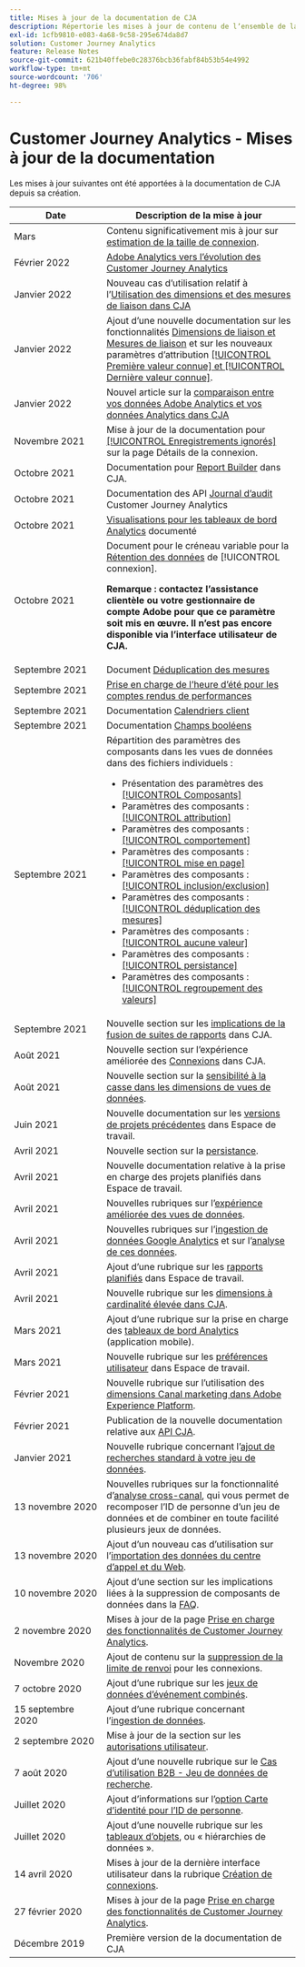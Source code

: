 ```yaml
---
title: Mises à jour de la documentation de CJA
description: Répertorie les mises à jour de contenu de lʼensemble de la documentation de Customer Journey Analytics depuis décembre 2019.
exl-id: 1cfb9810-e083-4a68-9c58-295e674da8d7
solution: Customer Journey Analytics
feature: Release Notes
source-git-commit: 621b40ffebe0c28376bcb36fabf84b53b54e4992
workflow-type: tm+mt
source-wordcount: '706'
ht-degree: 98%

---
```


# Customer Journey Analytics - Mises à jour de la documentation

Les mises à jour suivantes ont été apportées à la documentation de CJA depuis sa création.

| Date | Description de la mise à jour |
| --- | --- |
| Mars | Contenu significativement mis à jour sur [estimation de la taille de connexion](/help/getting-started/cja-faq.md). |
| Février 2022 | [Adobe Analytics vers l’évolution des Customer Journey Analytics](https://experienceleague.adobe.com/docs/analytics-platform/using/cja-overview/aa-to-cja.html?lang=fr) |
| Janvier 2022 | Nouveau cas dʼutilisation relatif à lʼ[Utilisation des dimensions et des mesures de liaison dans CJA](/help/use-cases/binding-dimensions-metrics.md) |
| Janvier 2022 | Ajout dʼune nouvelle documentation sur les fonctionnalités [Dimensions de liaison et Mesures de liaison](https://experienceleague.adobe.com/docs/analytics-platform/using/cja-dataviews/component-settings/persistence.html?lang=fr#mesure-de-liaison) et sur les nouveaux paramètres dʼattribution [[!UICONTROL Première valeur connue] et [!UICONTROL Dernière valeur connue]](https://experienceleague.adobe.com/docs/analytics-platform/using/cja-dataviews/component-settings/persistence.html?lang=fr#paramètres-attribution). |
| Janvier 2022 | Nouvel article sur la [comparaison entre vos données Adobe Analytics et vos données Analytics dans CJA](https://experienceleague.adobe.com/docs/analytics-platform/using/troubleshooting/compare.html?lang=fr) |
| Novembre 2021 | Mise à jour de la documentation pour [[!UICONTROL Enregistrements ignorés]](https://experienceleague.adobe.com/docs/analytics-platform/using/cja-connections/manage-connections.html?lang=fr#connection-details-settings) sur la page Détails de la connexion. |
| Octobre 2021 | Documentation pour [Report Builder](https://experienceleague.adobe.com/docs/analytics-platform/using/cja-reportbuilder/report-buider-overview.html?lang=fr) dans CJA. |
| Octobre 2021 | Documentation des API [Journal d’audit](https://adobe.io/cja-apis/docs/endpoints/auditlogs/) Customer Journey Analytics |
| Octobre 2021 | [Visualisations pour les tableaux de bord Analytics](https://experienceleague.adobe.com/docs/analytics-platform/using/cja-dashboards/create-scorecard.html?lang=fr#apply-visualizations) documenté |
| Octobre 2021 | Document pour le créneau variable pour la [Rétention des données](https://experienceleague.adobe.com/docs/analytics-platform/using/cja-connections/manage-connections.html?lang=fr#set-rolling-window-for-connection-data-retention) de [!UICONTROL connexion].<p>**Remarque : contactez l’assistance clientèle ou votre gestionnaire de compte Adobe pour que ce paramètre soit mis en œuvre. Il n’est pas encore disponible via l’interface utilisateur de CJA.** |
| Septembre 2021 | Document [Déduplication des mesures](https://experienceleague.adobe.com/docs/analytics-platform/using/cja-dataviews/component-settings/metric-deduplication.html?lang=fr) |
| Septembre 2021 | [Prise en charge de l’heure d’été pour les comptes rendus de performances](https://experienceleague.adobe.com/docs/analytics-platform/using/cja-dataviews/create-dataview.html?lang=fr#calendar) |
| Septembre 2021 | Documentation [Calendriers client](https://experienceleague.adobe.com/docs/analytics-platform/using/cja-dataviews/create-dataview.html?lang=en#calendar) |
| Septembre 2021 | Documentation [Champs booléens](https://experienceleague.adobe.com/docs/analytics-platform/using/cja-dataviews/component-settings/behavior.html?lang=fr) |
| Septembre 2021 | Répartition des paramètres des composants dans les vues de données dans des fichiers individuels :<ul><li>Présentation des paramètres des [[!UICONTROL Composants]](/help/data-views/component-settings/overview.md)</li><li>Paramètres des composants : [[!UICONTROL attribution]](/help/data-views/component-settings/attribution.md)</li><li>Paramètres des composants : [[!UICONTROL comportement]](/help/data-views/component-settings/behavior.md)</li><li>Paramètres des composants : [[!UICONTROL mise en page]](/help/data-views/component-settings/format.md)</li><li>Paramètres des composants : [[!UICONTROL inclusion/exclusion]](/help/data-views/component-settings/include-exclude-values.md)</li><li>Paramètres des composants : [[!UICONTROL déduplication des mesures]](/help/data-views/component-settings/metric-deduplication.md)</li><li>Paramètres des composants : [[!UICONTROL aucune valeur]](/help/data-views/component-settings/no-value-options.md)</li><li>Paramètres des composants : [[!UICONTROL persistance]](/help/data-views/component-settings/persistence.md)</li><li>Paramètres des composants : [[!UICONTROL regroupement des valeurs]](/help/data-views/component-settings/value-bucketing.md)</li></ul> |
| Septembre 2021 | Nouvelle section sur les [implications de la fusion de suites de rapports](https://experienceleague.adobe.com/docs/analytics-platform/using/cja-overview/cja-faq.html?lang=fr#6.-considerations-when-merging-report-suites-in-cja) dans CJA. |
| Août 2021 | Nouvelle section sur lʼexpérience améliorée des [Connexions](https://experienceleague.adobe.com/docs/analytics-platform/using/cja-connections/manage-connections.html?lang=fr) dans CJA. |
| Août 2021 | Nouvelle section sur la [sensibilité à la casse dans les dimensions de vues de données](https://experienceleague.adobe.com/docs/analytics-platform/using/cja-dataviews/create-dataview.html?lang=fr#configure-behavior-settings). |
| Juin 2021 | Nouvelle documentation sur les [versions de projets précédentes](https://experienceleague.adobe.com/docs/analytics-platform/using/cja-workspace/build-workspace-project/save-projects.html?lang=fr#previous-version) dans Espace de travail. |
| Avril 2021 | Nouvelle section sur la [persistance](/help/data-views/component-settings/persistence.md). |
| Avril 2021 | Nouvelle documentation relative à la prise en charge des projets planifiés dans Espace de travail. |
| Avril 2021 | Nouvelles rubriques sur lʼ[expérience améliorée des vues de données](/help/data-views/data-views.md). |
| Avril 2021 | Nouvelles rubriques sur lʼ[ingestion de données Google Analytics](/help/use-cases/ga-to-cja.md) et sur lʼ[analyse de ces données](/help/use-cases/ga-to-cja-reporting.md). |
| Avril 2021 | Ajout dʼune rubrique sur les [rapports planifiés](/help/analysis-workspace/curate-share/t-schedule-report.md) dans Espace de travail. |
| Avril 2021 | Nouvelle rubrique sur les [dimensions à cardinalité élevée dans CJA](/help/components/dimensions/high-cardinality.md). |
| Mars 2021 | Ajout dʼune rubrique sur la prise en charge des [tableaux de bord Analytics](/help/mobile-app/home.md) (application mobile). |
| Mars 2021 | Nouvelle rubrique sur les [préférences utilisateur](/help/analysis-workspace/user-preferences.md) dans Espace de travail. |
| Février 2021 | Nouvelle rubrique sur lʼutilisation des [dimensions Canal marketing dans Adobe Experience Platform](/help/use-cases/marketing-channels.md). |
| Février 2021 | Publication de la nouvelle documentation relative aux [API CJA](https://www.adobe.io/cja-apis/docs/). |
| Janvier 2021 | Nouvelle rubrique concernant lʼ[ajout de recherches standard à votre jeu de données](/help/connections/standard-lookups.md). |
| 13 novembre 2020 | Nouvelles rubriques sur la fonctionnalité dʼ[analyse cross-canal](/help/connections/cca/overview.md), qui vous permet de recomposer lʼID de personne dʼun jeu de données et de combiner en toute facilité plusieurs jeux de données. |
| 13 novembre 2020 | Ajout dʼun nouveau cas dʼutilisation sur lʼ[importation des données du centre dʼappel et du Web](/help/use-cases/call-center.md). |
| 10 novembre 2020 | Ajout dʼune section sur les implications liées à la suppression de composants de données dans la [FAQ](/help/getting-started/cja-faq.md). |
| 2 novembre 2020 | Mises à jour de la page [Prise en charge des fonctionnalités de Customer Journey Analytics](/help/getting-started/cja-aa.md). |
| Novembre 2020 | Ajout de contenu sur la [suppression de la limite de renvoi](https://experienceleague.adobe.com/docs/analytics-platform/using/cja-connections/create-connection.html?lang=fr#backfill-historical-data) pour les connexions. |
| 7 octobre 2020 | Ajout dʼune rubrique sur les [jeux de données dʼévénement combinés](/help/connections/combined-dataset.md). |
| 15 septembre 2020 | Ajout dʼune rubrique concernant lʼ[ingestion de données](/help/use-cases/data-ingestion.md). |
| 2 septembre 2020 | Mise à jour de la section sur les [autorisations utilisateur](https://experienceleague.adobe.com/docs/analytics-platform/using/cja-overview/cja-overview.html?lang=fr). |
| 7 août 2020 | Ajout dʼune nouvelle rubrique sur le [Cas dʼutilisation B2B - Jeu de données de recherche](/help/use-cases/b2b.md). |
| Juillet 2020 | Ajout dʼinformations sur lʼ[option Carte dʼidentité pour lʼID de personne](https://experienceleague.adobe.com/docs/analytics-platform/using/cja-connections/create-connection.html?lang=fr). |
| Juillet 2020 | Ajout dʼune nouvelle rubrique sur les [tableaux dʼobjets](/help/use-cases/object-arrays.md), ou « hiérarchies de données ». |
| 14 avril 2020 | Mises à jour de la dernière interface utilisateur dans la rubrique [Création de connexions](/help/connections/create-connection.md). |
| 27 février 2020 | Mises à jour de la page [Prise en charge des fonctionnalités de Customer Journey Analytics](/help/getting-started/cja-aa.md). |
| Décembre 2019 | Première version de la documentation de CJA |
